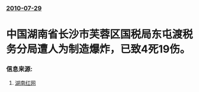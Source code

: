 ### [2010-07-29](/news/2010/07/29/index.md)

##### 
#  中国湖南省长沙市芙蓉区国税局东屯渡税务分局遭人为制造爆炸，已致4死19伤。




### 信息来源:

1. [湖南红网](https://web.archive.org/web/20100802110805/http://news.163.com/10/0730/22/6CSGV38H0001124J.html)
